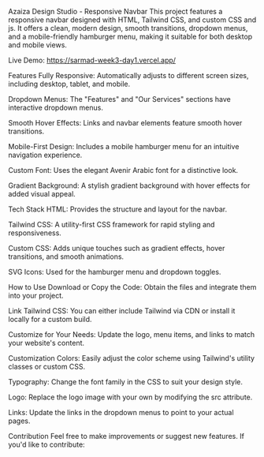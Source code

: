 Azaiza Design Studio - Responsive Navbar
This project features a responsive navbar designed with HTML, Tailwind CSS, and custom CSS and js. It offers a clean, modern design, smooth transitions, dropdown menus, and a mobile-friendly hamburger menu, making it suitable for both desktop and mobile views.

Live Demo:
https://sarmad-week3-day1.vercel.app/

Features
Fully Responsive: Automatically adjusts to different screen sizes, including desktop, tablet, and mobile.

Dropdown Menus: The "Features" and "Our Services" sections have interactive dropdown menus.

Smooth Hover Effects: Links and navbar elements feature smooth hover transitions.

Mobile-First Design: Includes a mobile hamburger menu for an intuitive navigation experience.

Custom Font: Uses the elegant Avenir Arabic font for a distinctive look.

Gradient Background: A stylish gradient background with hover effects for added visual appeal.

Tech Stack
HTML: Provides the structure and layout for the navbar.

Tailwind CSS: A utility-first CSS framework for rapid styling and responsiveness.

Custom CSS: Adds unique touches such as gradient effects, hover transitions, and smooth animations.

SVG Icons: Used for the hamburger menu and dropdown toggles.

How to Use
Download or Copy the Code: Obtain the files and integrate them into your project.

Link Tailwind CSS: You can either include Tailwind via CDN or install it locally for a custom build.

Customize for Your Needs: Update the logo, menu items, and links to match your website's content.



Customization
Colors: Easily adjust the color scheme using Tailwind's utility classes or custom CSS.

Typography: Change the font family in the CSS to suit your design style.

Logo: Replace the logo image with your own by modifying the src attribute.

Links: Update the links in the dropdown menus to point to your actual pages.

Contribution
Feel free to make improvements or suggest new features. If you'd like to contribute:


